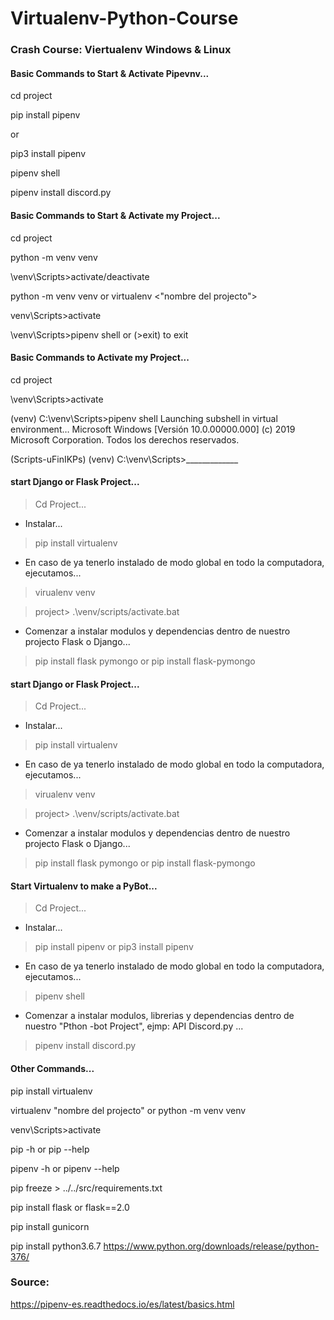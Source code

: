 # Virtualenv-Python-Course
### Crash Course: Viertualenv Windows &amp; Linux

#### Basic Commands to Start & Activate Pipevnv...

cd project

pip install pipenv

or 

pip3 install pipenv

pipenv shell

pipenv install discord.py

#### Basic Commands to Start & Activate my Project...

cd project

python -m venv venv

\venv\Scripts>activate/deactivate

python -m venv venv or virtualenv <"nombre del projecto">

venv\Scripts>activate

\venv\Scripts>pipenv shell  or  (>exit) to exit


#### Basic Commands to Activate my Project...

cd project

\venv\Scripts>activate

(venv) C:\venv\Scripts>pipenv shell
Launching subshell in virtual environment…
Microsoft Windows [Versión 10.0.00000.000]
(c) 2019 Microsoft Corporation. Todos los derechos reservados.

(Scripts-uFinIKPs) (venv) C:\venv\Scripts>_____________



#### start Django or Flask Project...

 > Cd Project...
 
 - Instalar...
 
 > pip install virtualenv
 
 - En caso de ya tenerlo instalado de modo global en todo la computadora, ejecutamos...
 
 > virualenv venv
 
 > project> .\venv/scripts/activate.bat
 
 - Comenzar a instalar modulos y dependencias dentro de nuestro projecto Flask o Django...
 
 > pip install flask pymongo or pip install flask-pymongo



#### start Django or Flask Project...

 > Cd Project...
 
 - Instalar...
 
 > pip install virtualenv
 
 - En caso de ya tenerlo instalado de modo global en todo la computadora, ejecutamos...
 
 > virualenv venv
 
 > project> .\venv/scripts/activate.bat
 
 - Comenzar a instalar modulos y dependencias dentro de nuestro projecto Flask o Django...
 
 > pip install flask pymongo or pip install flask-pymongo



#### Start Virtualenv to make a PyBot...

> Cd Project...
 
 - Instalar...
 
 > pip install pipenv   or   pip3 install pipenv
 
 - En caso de ya tenerlo instalado de modo global en todo la computadora, ejecutamos...
 
 > pipenv shell
 
 - Comenzar a instalar modulos, librerias y dependencias dentro de nuestro "Pthon -bot Project", ejmp: API Discord.py ...
 
 > pipenv install discord.py
 



 #### Other Commands...

pip install virtualenv

virtualenv "nombre del projecto" or python -m venv venv
 
venv\Scripts>activate

pip -h   or    pip --help

pipenv -h   or    pipenv --help

pip freeze > ../../src/requirements.txt

pip install flask or flask==2.0

pip install gunicorn

pip install python3.6.7 https://www.python.org/downloads/release/python-376/



### Source:

https://pipenv-es.readthedocs.io/es/latest/basics.html

